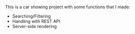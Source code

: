 This is a car showing project with some functions that I made:
- Searching/Filtering
- Handling with REST API
- Server-side rendering
